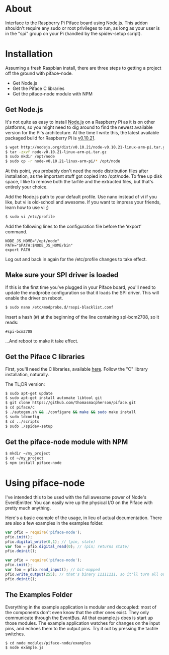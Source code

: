 About
=====
Interface to the Raspberry Pi Piface board using Node.js.  This addon shouldn't require any sudo or root privileges to run, as long as your user is in the "spi" group on your Pi (handled by the spidev-setup script).

Installation
============
Assuming a fresh Raspbian install, there are three steps to getting a project off the ground with piface-node.
  - Get Node.js
  - Get the Piface C libraries
  - Get the piface-node module with NPM

Get Node.js
-----------
It's not quite as easy to install [Node.js](http://nodejs.org/) on a Raspberry Pi as it is on other platforms, so you might need to dig around to find the newest available version for the Pi's architecture.  At the time I write this, the latest available packaged build for Raspberry Pi is [v0.10.21](http://nodejs.org/dist/v0.10.21/node-v0.10.21-linux-arm-pi.tar.gz).

```bash
$ wget http://nodejs.org/dist/v0.10.21/node-v0.10.21-linux-arm-pi.tar.gz
$ tar -zxvf node-v0.10.21-linux-arm-pi.tar.gz
$ sudo mkdir /opt/node
$ sudo cp -r node-v0.10.21-linux-arm-pi/* /opt/node
```

At this point, you probably don't need the node distribution files after installation, as the important stuff got copied into /opt/node.  To free up disk space, I like to remove both the tarfile and the extracted files, but that's entirely your choice.

Add the Node.js path to your default profile.  Use nano instead of vi if you like, but vi is old-school and awesome.  If you want to impress your friends, learn how to use vi ;)
```bash
$ sudo vi /etc/profile
```

Add the following lines to the configuration file before the ‘export’ command.
```
NODE_JS_HOME="/opt/node"
PATH="$PATH:$NODE_JS_HOME/bin"
export PATH
```

Log out and back in again for the /etc/profile changes to take effect.

Make sure your SPI driver is loaded
-----------------------------------
If this is the first time you've plugged in your Piface board, you'll need to update the modprobe configuration so that it loads the SPI driver.  This will enable the driver on reboot.

```bash
$ sudo nano /etc/modprobe.d/raspi-blacklist.conf
```

Insert a hash (#) at the beginning of the line containing spi-bcm2708, so it reads:

```
#spi-bcm2708
```

...And reboot to make it take effect.


Get the Piface C libraries
--------------------------
First, you'll need the C libraries, available [here](https://github.com/thomasmacpherson/piface).  Follow the "C" library installation, naturally.

The TL;DR version:
```bash
$ sudo apt-get update
$ sudo apt-get install automake libtool git
$ git clone https://github.com/thomasmacpherson/piface.git
$ cd piface/c
$ ./autogen.sh && ./configure && make && sudo make install
$ sudo ldconfig
$ cd ../scripts
$ sudo ./spidev-setup
```

Get the piface-node module with NPM
-----------------------------------
```bash
$ mkdir ~/my_project
$ cd ~/my_project
$ npm install piface-node
```

Using piface-node
=================
I've intended this to be used with the full awesome power of Node's EventEmitter.  You can easily wire up the physical I/O on the Piface with pretty much anything.

Here's a basic example of the usage, in lieu of actual documentation.  There are also a few examples in the examples folder.
```js
var pfio = require('piface-node');
pfio.init();
pfio.digital_write(0,1); // (pin, state)
var foo = pfio.digital_read(0); // (pin; returns state)
pfio.deinit();
```

```js
var pfio = require('piface-node');
pfio.init();
var foo = pfio.read_input(); // bit-mapped
pfio.write_output(255); // that's binary 11111111, so it'll turn all outputs on.
pfio.deinit();
```

The Examples Folder
-------------------
Everything in the example application is modular and decoupled: most of the components don't even know that the other ones exist. They only communicate through the EventBus. All that example.js does is start up those modules.  The example application watches for changes on the input pins, and echoes them to the output pins.  Try it out by pressing the tactile switches.

```bash
$ cd node_modules/piface-node/examples
$ node example.js
````
